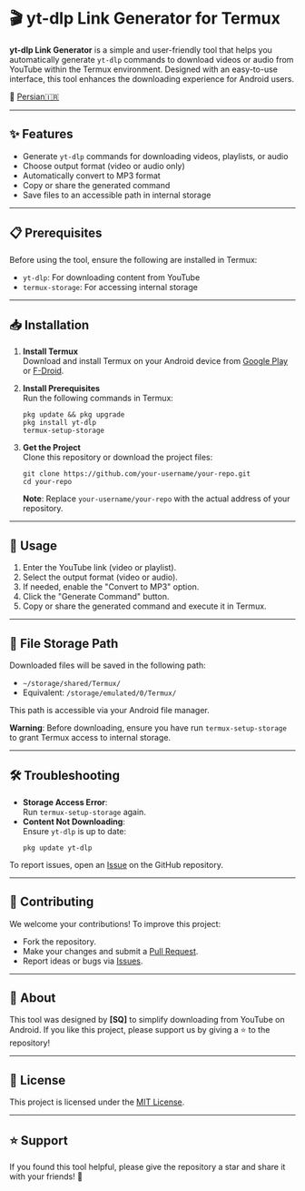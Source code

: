 # 🎬 yt-dlp Link Generator for Termux

**yt-dlp Link Generator** is a simple and user-friendly tool that helps you automatically generate `yt-dlp` commands to download videos or audio from YouTube within the Termux environment. Designed with an easy-to-use interface, this tool enhances the downloading experience for Android users.

🔗 [Persian🇮🇷](README.fa.md)

---

## ✨ Features

- Generate `yt-dlp` commands for downloading videos, playlists, or audio  
- Choose output format (video or audio only)  
- Automatically convert to MP3 format  
- Copy or share the generated command  
- Save files to an accessible path in internal storage  

---

## 📋 Prerequisites

Before using the tool, ensure the following are installed in Termux:

- `yt-dlp`: For downloading content from YouTube  
- `termux-storage`: For accessing internal storage  

---

## 📥 Installation

1. **Install Termux**  
   Download and install Termux on your Android device from [Google Play](https://play.google.com/store/apps/details?id=com.termux) or [F-Droid](https://f-droid.org/packages/com.termux/).

2. **Install Prerequisites**  
   Run the following commands in Termux:  
   ```
   pkg update && pkg upgrade
   pkg install yt-dlp
   termux-setup-storage
   ```

3. **Get the Project**  
   Clone this repository or download the project files:  
   ```
   git clone https://github.com/your-username/your-repo.git
   cd your-repo
   ```

   **Note**: Replace `your-username/your-repo` with the actual address of your repository.

---

## 🚀 Usage

1. Enter the YouTube link (video or playlist).  
2. Select the output format (video or audio).  
3. If needed, enable the "Convert to MP3" option.  
4. Click the "Generate Command" button.  
5. Copy or share the generated command and execute it in Termux.  

---

## 📂 File Storage Path

Downloaded files will be saved in the following path:  
- `~/storage/shared/Termux/`  
- Equivalent: `/storage/emulated/0/Termux/`  

This path is accessible via your Android file manager.  

**Warning**: Before downloading, ensure you have run `termux-setup-storage` to grant Termux access to internal storage.

---

## 🛠️ Troubleshooting

- **Storage Access Error**:  
  Run `termux-setup-storage` again.  
- **Content Not Downloading**:  
  Ensure `yt-dlp` is up to date:  
  ```
  pkg update yt-dlp
  ```

To report issues, open an [Issue](https://github.com/your-username/your-repo/issues) on the GitHub repository.

---

## 🤝 Contributing

We welcome your contributions! To improve this project:  
- Fork the repository.  
- Make your changes and submit a [Pull Request](https://github.com/your-username/your-repo/pulls).  
- Report ideas or bugs via [Issues](https://github.com/your-username/your-repo/issues).  

---

## 📌 About

This tool was designed by **[SQ]** to simplify downloading from YouTube on Android. If you like this project, please support us by giving a ⭐ to the repository!

---

## 📜 License

This project is licensed under the [MIT License](https://opensource.org/licenses/MIT).

---

## ⭐ Support

If you found this tool helpful, please give the repository a star and share it with your friends! 🌟
